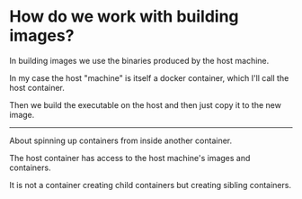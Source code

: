 
# How do we work with building images?

In building images we use the binaries produced by the host machine.

In my case the host "machine" is itself a docker container, which I'll call 
the host container.

Then we build the executable on the host and then just copy it to the new image.

---

About spinning up containers from inside another container. 

The host container has access to the host machine's images and containers.

It is not a container creating child containers but creating sibling containers.


